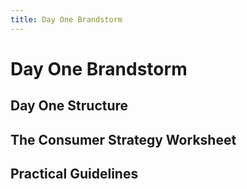 ```yaml
---
title: Day One Brandstorm
---
```


# Day One Brandstorm

## Day One Structure

## The Consumer Strategy Worksheet

## Practical Guidelines
